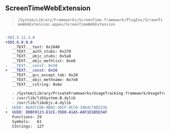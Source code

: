## ScreenTimeWebExtension

> `/System/Library/Frameworks/ScreenTime.framework/PlugIns/ScreenTimeWebExtension.appex/ScreenTimeWebExtension`

```diff

-503.5.12.3.0
+503.6.8.0.0
   __TEXT.__text: 0x1040
   __TEXT.__auth_stubs: 0x270
   __TEXT.__objc_stubs: 0x5a0
   __TEXT.__objc_methlist: 0xe8
-  __TEXT.__const: 0x58
+  __TEXT.__const: 0x50
   __TEXT.__gcc_except_tab: 0x28
   __TEXT.__objc_methname: 0x7e0
   __TEXT.__cstring: 0x6e

   - /System/Library/PrivateFrameworks/UsageTracking.framework/UsageTracking
   - /usr/lib/libSystem.B.dylib
   - /usr/lib/libobjc.A.dylib
-  UUID: AEAFCCDA-9B82-36CF-9CC6-34D4C74D2236
+  UUID: DDBF0123-E1CE-35D8-A1A5-A8F1D1B5D34F
   Functions: 29
   Symbols:   61
   CStrings:  127

```
